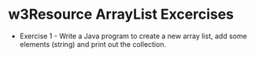 # w3Resource ArrayList Excercises

* Exercise 1 - Write a Java program to create a new array list, add some elements (string) and print out the collection.
